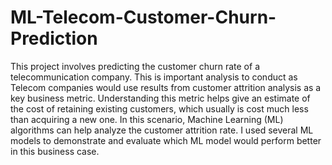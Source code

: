 # ML-Telecom-Customer-Churn-Prediction
This project involves predicting the customer churn rate of a telecommunication company. This is important analysis to conduct as Telecom companies would use results from customer attrition analysis as a key business metric. Understanding this metric helps give an estimate of the cost of retaining existing customers, which usually is cost much less than acquiring a new one.   In this scenario, Machine Learning (ML) algorithms can help analyze the customer attrition rate. I used several ML models to demonstrate and evaluate which ML model would perform better in this business case.
